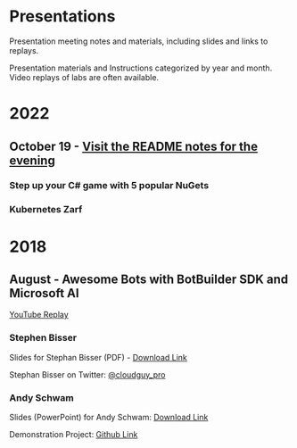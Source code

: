 # Presentations
Presentation meeting notes and materials, including slides and links to replays.

Presentation materials and Instructions categorized by year and month.  Video replays of labs are often available.  

# 2022

## October 19 - [Visit the README notes for the evening](https://github.com/phillydotnet/Presentations/blob/master/2022/1019-dotnet/README.md)
### Step up your C# game with 5 popular NuGets
### Kubernetes Zarf



# 2018

## August - Awesome Bots with BotBuilder SDK and Microsoft AI

[YouTube Replay](https://www.youtube.com/watch?v=x9gUGrJRrGA)

### Stephen Bisser
Slides for Stephan Bisser (PDF) - [Download Link](/2018/08/SB_Boost_WP_with_AI.pdf)

Stephan Bisser on Twitter: [@cloudguy_pro](https://twitter.com/cloudguy_pro)

### Andy Schwam
Slides (PowerPoint) for Andy Schwam: [ Download Link ](http://www.schwammysays.net/wp-content/uploads/2018/08/BotFrameworkSlides.zip)

Demonstration Project: [Github Link](https://github.com/schwammy/conference-bot)
